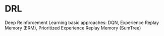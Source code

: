 # DRL
Deep Reinforcement Learning basic approaches: DQN, Experience Replay Memory (ERM), Prioritized Experience Replay Memory (SumTree)
